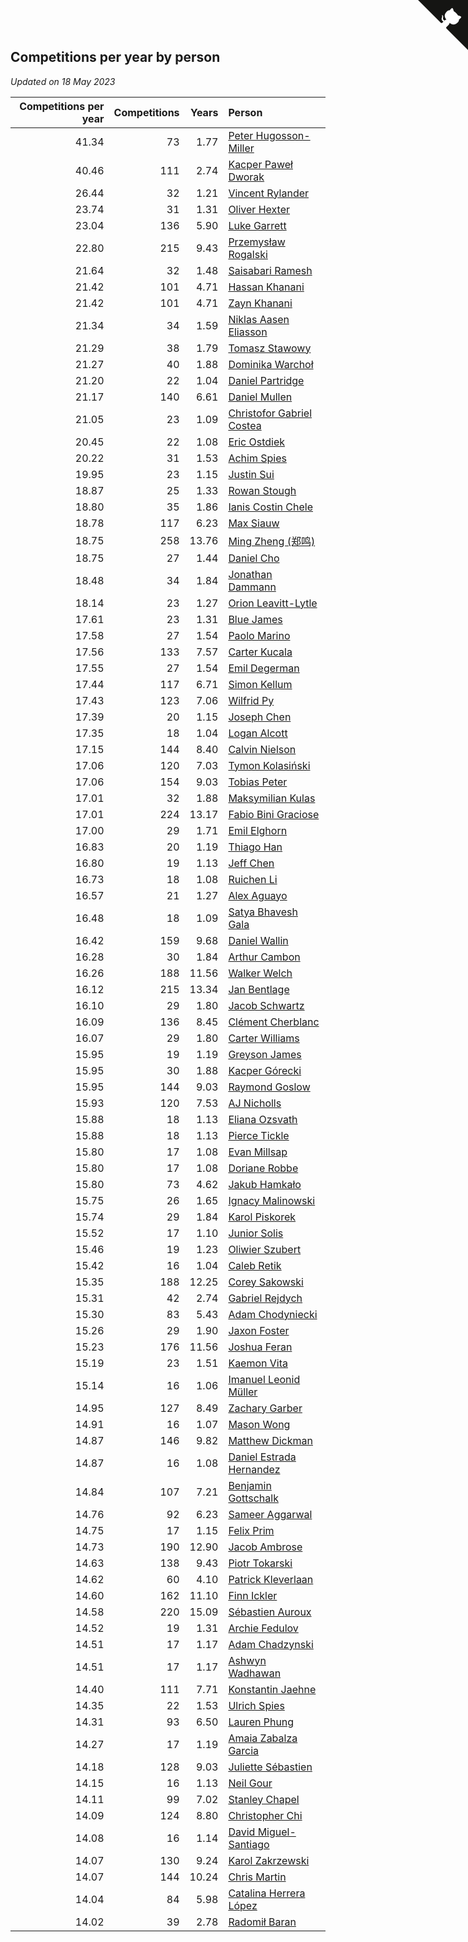 ## Competitions per year by person

*Updated on 18 May 2023*

| Competitions per year | Competitions | Years | Person |
| ---: | ---: | ---: | :--- |
| 41.34 | 73 | 1.77 | [Peter Hugosson-Miller](https://www.worldcubeassociation.org/persons/2021HUGO01) |
| 40.46 | 111 | 2.74 | [Kacper Paweł Dworak](https://www.worldcubeassociation.org/persons/2020DWOR01) |
| 26.44 | 32 | 1.21 | [Vincent Rylander](https://www.worldcubeassociation.org/persons/2022RYLA01) |
| 23.74 | 31 | 1.31 | [Oliver Hexter](https://www.worldcubeassociation.org/persons/2022HEXT01) |
| 23.04 | 136 | 5.90 | [Luke Garrett](https://www.worldcubeassociation.org/persons/2017GARR05) |
| 22.80 | 215 | 9.43 | [Przemysław Rogalski](https://www.worldcubeassociation.org/persons/2013ROGA02) |
| 21.64 | 32 | 1.48 | [Saisabari Ramesh](https://www.worldcubeassociation.org/persons/2021RAME01) |
| 21.42 | 101 | 4.71 | [Hassan Khanani](https://www.worldcubeassociation.org/persons/2018KHAN26) |
| 21.42 | 101 | 4.71 | [Zayn Khanani](https://www.worldcubeassociation.org/persons/2018KHAN28) |
| 21.34 | 34 | 1.59 | [Niklas Aasen Eliasson](https://www.worldcubeassociation.org/persons/2021ELIA01) |
| 21.29 | 38 | 1.79 | [Tomasz Stawowy](https://www.worldcubeassociation.org/persons/2021STAW01) |
| 21.27 | 40 | 1.88 | [Dominika Warchoł](https://www.worldcubeassociation.org/persons/2021WARC01) |
| 21.20 | 22 | 1.04 | [Daniel Partridge](https://www.worldcubeassociation.org/persons/2022PART02) |
| 21.17 | 140 | 6.61 | [Daniel Mullen](https://www.worldcubeassociation.org/persons/2016MULL04) |
| 21.05 | 23 | 1.09 | [Christofor Gabriel Costea](https://www.worldcubeassociation.org/persons/2022COST03) |
| 20.45 | 22 | 1.08 | [Eric Ostdiek](https://www.worldcubeassociation.org/persons/2022OSTD01) |
| 20.22 | 31 | 1.53 | [Achim Spies](https://www.worldcubeassociation.org/persons/2021SPIE01) |
| 19.95 | 23 | 1.15 | [Justin Sui](https://www.worldcubeassociation.org/persons/2022SUIJ01) |
| 18.87 | 25 | 1.33 | [Rowan Stough](https://www.worldcubeassociation.org/persons/2022STOU01) |
| 18.80 | 35 | 1.86 | [Ianis Costin Chele](https://www.worldcubeassociation.org/persons/2021CHEL01) |
| 18.78 | 117 | 6.23 | [Max Siauw](https://www.worldcubeassociation.org/persons/2017SIAU02) |
| 18.75 | 258 | 13.76 | [Ming Zheng (郑鸣)](https://www.worldcubeassociation.org/persons/2009ZHEN11) |
| 18.75 | 27 | 1.44 | [Daniel Cho](https://www.worldcubeassociation.org/persons/2021CHOD01) |
| 18.48 | 34 | 1.84 | [Jonathan Dammann](https://www.worldcubeassociation.org/persons/2021DAMM01) |
| 18.14 | 23 | 1.27 | [Orion Leavitt-Lytle](https://www.worldcubeassociation.org/persons/2022LEAV01) |
| 17.61 | 23 | 1.31 | [Blue James](https://www.worldcubeassociation.org/persons/2022JAME01) |
| 17.58 | 27 | 1.54 | [Paolo Marino](https://www.worldcubeassociation.org/persons/2021MARI04) |
| 17.56 | 133 | 7.57 | [Carter Kucala](https://www.worldcubeassociation.org/persons/2015KUCA01) |
| 17.55 | 27 | 1.54 | [Emil Degerman](https://www.worldcubeassociation.org/persons/2021DEGE01) |
| 17.44 | 117 | 6.71 | [Simon Kellum](https://www.worldcubeassociation.org/persons/2016KELL12) |
| 17.43 | 123 | 7.06 | [Wilfrid Py](https://www.worldcubeassociation.org/persons/2016PYWI01) |
| 17.39 | 20 | 1.15 | [Joseph Chen](https://www.worldcubeassociation.org/persons/2022CHEN16) |
| 17.35 | 18 | 1.04 | [Logan Alcott](https://www.worldcubeassociation.org/persons/2022ALCO02) |
| 17.15 | 144 | 8.40 | [Calvin Nielson](https://www.worldcubeassociation.org/persons/2014NIEL03) |
| 17.06 | 120 | 7.03 | [Tymon Kolasiński](https://www.worldcubeassociation.org/persons/2016KOLA02) |
| 17.06 | 154 | 9.03 | [Tobias Peter](https://www.worldcubeassociation.org/persons/2014PETE03) |
| 17.01 | 32 | 1.88 | [Maksymilian Kulas](https://www.worldcubeassociation.org/persons/2021KULA02) |
| 17.01 | 224 | 13.17 | [Fabio Bini Graciose](https://www.worldcubeassociation.org/persons/2010GRAC02) |
| 17.00 | 29 | 1.71 | [Emil Elghorn](https://www.worldcubeassociation.org/persons/2021ELGH01) |
| 16.83 | 20 | 1.19 | [Thiago Han](https://www.worldcubeassociation.org/persons/2022HANT01) |
| 16.80 | 19 | 1.13 | [Jeff Chen](https://www.worldcubeassociation.org/persons/2022CHEN19) |
| 16.73 | 18 | 1.08 | [Ruichen Li](https://www.worldcubeassociation.org/persons/2022LIRU02) |
| 16.57 | 21 | 1.27 | [Alex Aguayo](https://www.worldcubeassociation.org/persons/2022AGUA01) |
| 16.48 | 18 | 1.09 | [Satya Bhavesh Gala](https://www.worldcubeassociation.org/persons/2022GALA03) |
| 16.42 | 159 | 9.68 | [Daniel Wallin](https://www.worldcubeassociation.org/persons/2013WALL03) |
| 16.28 | 30 | 1.84 | [Arthur Cambon](https://www.worldcubeassociation.org/persons/2021CAMB01) |
| 16.26 | 188 | 11.56 | [Walker Welch](https://www.worldcubeassociation.org/persons/2011WELC01) |
| 16.12 | 215 | 13.34 | [Jan Bentlage](https://www.worldcubeassociation.org/persons/2010BENT01) |
| 16.10 | 29 | 1.80 | [Jacob Schwartz](https://www.worldcubeassociation.org/persons/2021SCHW01) |
| 16.09 | 136 | 8.45 | [Clément Cherblanc](https://www.worldcubeassociation.org/persons/2014CHER05) |
| 16.07 | 29 | 1.80 | [Carter Williams](https://www.worldcubeassociation.org/persons/2021WILL06) |
| 15.95 | 19 | 1.19 | [Greyson James](https://www.worldcubeassociation.org/persons/2022JAME02) |
| 15.95 | 30 | 1.88 | [Kacper Górecki](https://www.worldcubeassociation.org/persons/2021GORE01) |
| 15.95 | 144 | 9.03 | [Raymond Goslow](https://www.worldcubeassociation.org/persons/2014GOSL01) |
| 15.93 | 120 | 7.53 | [AJ Nicholls](https://www.worldcubeassociation.org/persons/2015NICH04) |
| 15.88 | 18 | 1.13 | [Eliana Ozsvath](https://www.worldcubeassociation.org/persons/2022OZSV01) |
| 15.88 | 18 | 1.13 | [Pierce Tickle](https://www.worldcubeassociation.org/persons/2022TICK01) |
| 15.80 | 17 | 1.08 | [Evan Millsap](https://www.worldcubeassociation.org/persons/2022MILL05) |
| 15.80 | 17 | 1.08 | [Doriane Robbe](https://www.worldcubeassociation.org/persons/2022ROBB03) |
| 15.80 | 73 | 4.62 | [Jakub Hamkało](https://www.worldcubeassociation.org/persons/2018HAMK01) |
| 15.75 | 26 | 1.65 | [Ignacy Malinowski](https://www.worldcubeassociation.org/persons/2021MALI02) |
| 15.74 | 29 | 1.84 | [Karol Piskorek](https://www.worldcubeassociation.org/persons/2021PISK01) |
| 15.52 | 17 | 1.10 | [Junior Solis](https://www.worldcubeassociation.org/persons/2022SOLI03) |
| 15.46 | 19 | 1.23 | [Oliwier Szubert](https://www.worldcubeassociation.org/persons/2022SZUB01) |
| 15.42 | 16 | 1.04 | [Caleb Retik](https://www.worldcubeassociation.org/persons/2022RETI01) |
| 15.35 | 188 | 12.25 | [Corey Sakowski](https://www.worldcubeassociation.org/persons/2011SAKO01) |
| 15.31 | 42 | 2.74 | [Gabriel Rejdych](https://www.worldcubeassociation.org/persons/2020REJD01) |
| 15.30 | 83 | 5.43 | [Adam Chodyniecki](https://www.worldcubeassociation.org/persons/2017CHOD02) |
| 15.26 | 29 | 1.90 | [Jaxon Foster](https://www.worldcubeassociation.org/persons/2021FOST01) |
| 15.23 | 176 | 11.56 | [Joshua Feran](https://www.worldcubeassociation.org/persons/2011FERA01) |
| 15.19 | 23 | 1.51 | [Kaemon Vita](https://www.worldcubeassociation.org/persons/2021VITA01) |
| 15.14 | 16 | 1.06 | [Imanuel Leonid Müller](https://www.worldcubeassociation.org/persons/2022MULL02) |
| 14.95 | 127 | 8.49 | [Zachary Garber](https://www.worldcubeassociation.org/persons/2014GARB01) |
| 14.91 | 16 | 1.07 | [Mason Wong](https://www.worldcubeassociation.org/persons/2022WONG03) |
| 14.87 | 146 | 9.82 | [Matthew Dickman](https://www.worldcubeassociation.org/persons/2013DICK01) |
| 14.87 | 16 | 1.08 | [Daniel Estrada Hernandez](https://www.worldcubeassociation.org/persons/2022HERN07) |
| 14.84 | 107 | 7.21 | [Benjamin Gottschalk](https://www.worldcubeassociation.org/persons/2016GOTT01) |
| 14.76 | 92 | 6.23 | [Sameer Aggarwal](https://www.worldcubeassociation.org/persons/2017AGGA01) |
| 14.75 | 17 | 1.15 | [Felix Prim](https://www.worldcubeassociation.org/persons/2022PRIM01) |
| 14.73 | 190 | 12.90 | [Jacob Ambrose](https://www.worldcubeassociation.org/persons/2010AMBR01) |
| 14.63 | 138 | 9.43 | [Piotr Tokarski](https://www.worldcubeassociation.org/persons/2013TOKA01) |
| 14.62 | 60 | 4.10 | [Patrick Kleverlaan](https://www.worldcubeassociation.org/persons/2019KLEV01) |
| 14.60 | 162 | 11.10 | [Finn Ickler](https://www.worldcubeassociation.org/persons/2012ICKL01) |
| 14.58 | 220 | 15.09 | [Sébastien Auroux](https://www.worldcubeassociation.org/persons/2008AURO01) |
| 14.52 | 19 | 1.31 | [Archie Fedulov](https://www.worldcubeassociation.org/persons/2022FEDU01) |
| 14.51 | 17 | 1.17 | [Adam Chadzynski](https://www.worldcubeassociation.org/persons/2022CHAD02) |
| 14.51 | 17 | 1.17 | [Ashwyn Wadhawan](https://www.worldcubeassociation.org/persons/2022WADH02) |
| 14.40 | 111 | 7.71 | [Konstantin Jaehne](https://www.worldcubeassociation.org/persons/2015JAEH01) |
| 14.35 | 22 | 1.53 | [Ulrich Spies](https://www.worldcubeassociation.org/persons/2021SPIE02) |
| 14.31 | 93 | 6.50 | [Lauren Phung](https://www.worldcubeassociation.org/persons/2016PHUN02) |
| 14.27 | 17 | 1.19 | [Amaia Zabalza Garcia](https://www.worldcubeassociation.org/persons/2022GARC03) |
| 14.18 | 128 | 9.03 | [Juliette Sébastien](https://www.worldcubeassociation.org/persons/2014SEBA01) |
| 14.15 | 16 | 1.13 | [Neil Gour](https://www.worldcubeassociation.org/persons/2022GOUR01) |
| 14.11 | 99 | 7.02 | [Stanley Chapel](https://www.worldcubeassociation.org/persons/2016CHAP04) |
| 14.09 | 124 | 8.80 | [Christopher Chi](https://www.worldcubeassociation.org/persons/2014CHIC01) |
| 14.08 | 16 | 1.14 | [David Miguel-Santiago](https://www.worldcubeassociation.org/persons/2022MIGU02) |
| 14.07 | 130 | 9.24 | [Karol Zakrzewski](https://www.worldcubeassociation.org/persons/2014ZAKR01) |
| 14.07 | 144 | 10.24 | [Chris Martin](https://www.worldcubeassociation.org/persons/2013MART03) |
| 14.04 | 84 | 5.98 | [Catalina Herrera López](https://www.worldcubeassociation.org/persons/2017LOPE31) |
| 14.02 | 39 | 2.78 | [Radomił Baran](https://www.worldcubeassociation.org/persons/2020BARA02) |


<a href="https://github.com/jonatanklosko/wca_statistics" class="github-corner" aria-label="View source on Github"><svg width="80" height="80" viewBox="0 0 250 250" style="fill:#151513; color:#fff; position: absolute; top: 0; border: 0; right: 0;" aria-hidden="true"><path d="M0,0 L115,115 L130,115 L142,142 L250,250 L250,0 Z"></path><path d="M128.3,109.0 C113.8,99.7 119.0,89.6 119.0,89.6 C122.0,82.7 120.5,78.6 120.5,78.6 C119.2,72.0 123.4,76.3 123.4,76.3 C127.3,80.9 125.5,87.3 125.5,87.3 C122.9,97.6 130.6,101.9 134.4,103.2" fill="currentColor" style="transform-origin: 130px 106px;" class="octo-arm"></path><path d="M115.0,115.0 C114.9,115.1 118.7,116.5 119.8,115.4 L133.7,101.6 C136.9,99.2 139.9,98.4 142.2,98.6 C133.8,88.0 127.5,74.4 143.8,58.0 C148.5,53.4 154.0,51.2 159.7,51.0 C160.3,49.4 163.2,43.6 171.4,40.1 C171.4,40.1 176.1,42.5 178.8,56.2 C183.1,58.6 187.2,61.8 190.9,65.4 C194.5,69.0 197.7,73.2 200.1,77.6 C213.8,80.2 216.3,84.9 216.3,84.9 C212.7,93.1 206.9,96.0 205.4,96.6 C205.1,102.4 203.0,107.8 198.3,112.5 C181.9,128.9 168.3,122.5 157.7,114.1 C157.9,116.9 156.7,120.9 152.7,124.9 L141.0,136.5 C139.8,137.7 141.6,141.9 141.8,141.8 Z" fill="currentColor" class="octo-body"></path></svg></a><style>.github-corner:hover .octo-arm{animation:octocat-wave 560ms ease-in-out}@keyframes octocat-wave{0%,100%{transform:rotate(0)}20%,60%{transform:rotate(-25deg)}40%,80%{transform:rotate(10deg)}}@media (max-width:500px){.github-corner:hover .octo-arm{animation:none}.github-corner .octo-arm{animation:octocat-wave 560ms ease-in-out}}</style>
